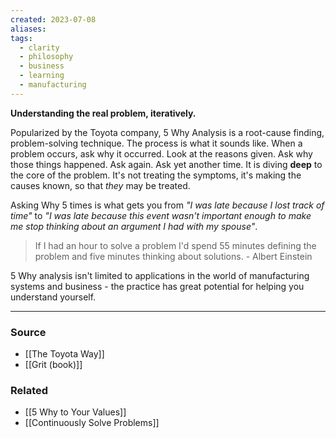 ```yaml
---
created: 2023-07-08
aliases: 
tags:
  - clarity
  - philosophy
  - business
  - learning
  - manufacturing
---
```

**Understanding the real problem, iteratively.**

Popularized by the Toyota company, 5 Why Analysis is a root-cause finding, problem-solving technique. The process is what it sounds like. When a problem occurs, ask why it occurred. Look at the reasons given. Ask why those things happened. Ask again. Ask yet another time. It is diving **deep** to the core of the problem. It's not treating the symptoms, it's making the causes known, so that *they* may be treated. 

Asking Why 5 times is what gets you from *"I was late because I lost track of time"* to *"I was late because this event wasn't important enough to make me stop thinking about an argument I had with my spouse"*.

> If I had an hour to solve a problem I'd spend 55 minutes defining the problem and five minutes thinking about solutions. - Albert Einstein
> 

5 Why analysis isn't limited to applications in the world of manufacturing systems and business - the practice has great potential for helping you understand yourself.

---

### Source
- [[The Toyota Way]]
- [[Grit (book)]]

### Related
- [[5 Why to Your Values]]
- [[Continuously Solve Problems]]